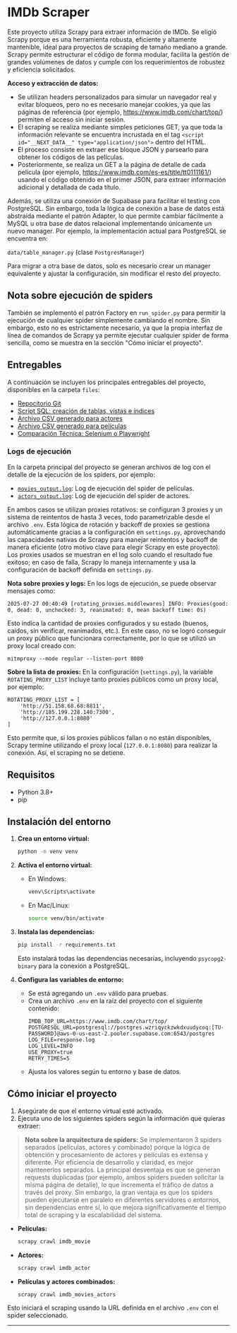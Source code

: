 # IMDb Scraper


Este proyecto utiliza Scrapy para extraer información de IMDb. Se eligió Scrapy porque es una herramienta robusta, eficiente y altamente mantenible, ideal para proyectos de scraping de tamaño mediano a grande. Scrapy permite estructurar el código de forma modular, facilita la gestión de grandes volúmenes de datos y cumple con los requerimientos de robustez y eficiencia solicitados.

**Acceso y extracción de datos:**
- Se utilizan headers personalizados para simular un navegador real y evitar bloqueos, pero no es necesario manejar cookies, ya que las páginas de referencia (por ejemplo, https://www.imdb.com/chart/top/) permiten el acceso sin iniciar sesión.
- El scraping se realiza mediante simples peticiones GET, ya que toda la información relevante se encuentra incrustada en el tag `<script id="__NEXT_DATA__" type="application/json">` dentro del HTML.
- El proceso consiste en extraer ese bloque JSON y parsearlo para obtener los códigos de las películas.
- Posteriormente, se realiza un GET a la página de detalle de cada película (por ejemplo, https://www.imdb.com/es-es/title/tt0111161/) usando el código obtenido en el primer JSON, para extraer información adicional y detallada de cada título.

Además, se utiliza una conexión de Supabase para facilitar el testing con PostgreSQL. Sin embargo, toda la lógica de conexión a base de datos está abstraída mediante el patrón Adapter, lo que permite cambiar fácilmente a MySQL u otra base de datos relacional implementando únicamente un nuevo manager. Por ejemplo, la implementación actual para PostgreSQL se encuentra en:

`data/table_manager.py` (clase `PostgresManager`)

Para migrar a otra base de datos, solo es necesario crear un manager equivalente y ajustar la configuración, sin modificar el resto del proyecto.

## Nota sobre ejecución de spiders

También se implementó el patrón Factory en `run_spider.py` para permitir la ejecución de cualquier spider simplemente cambiando el nombre. Sin embargo, esto no es estrictamente necesario, ya que la propia interfaz de línea de comandos de Scrapy ya permite ejecutar cualquier spider de forma sencilla, como se muestra en la sección "Cómo iniciar el proyecto".

## Entregables

A continuación se incluyen los principales entregables del proyecto, disponibles en la carpeta `files`:


- [Repocitorio Git](https://github.com/wzuniga/test-scraping-imdb)
- [Script SQL: creación de tablas, vistas e índices](files/database.sql)
- [Archivo CSV generado para actores](files/database_actors.csv)
- [Archivo CSV generado para películas](files/database_movies.csv)
- [Comparación Técnica: Selenium o Playwright ](files/scraper_playwright.md)

### Logs de ejecución

En la carpeta principal del proyecto se generan archivos de log con el detalle de la ejecución de los spiders, por ejemplo:

- [`movies_output.log`](movies_output.log): Log de ejecución del spider de películas.
- [`actors_output.log`](actors_output.log): Log de ejecución del spider de actores.

En ambos casos se utilizan proxies rotativos: se configuran 3 proxies y un sistema de reintentos de hasta 3 veces, todo parametrizable desde el archivo `.env`. Esta lógica de rotación y backoff de proxies se gestiona automáticamente gracias a la configuración en `settings.py`, aprovechando las capacidades nativas de Scrapy para manejar reintentos y backoff de manera eficiente (otro motivo clave para elegir Scrapy en este proyecto). Los proxies usados se muestran en el log solo cuando el resultado fue exitoso; en caso de falla, Scrapy lo maneja internamente y usa la configuración de backoff definida en `settings.py`.

**Nota sobre proxies y logs:**
En los logs de ejecución, se puede observar mensajes como:

```
2025-07-27 00:40:49 [rotating_proxies.middlewares] INFO: Proxies(good: 0, dead: 0, unchecked: 3, reanimated: 0, mean backoff time: 0s)
```
Esto indica la cantidad de proxies configurados y su estado (buenos, caídos, sin verificar, reanimados, etc.). En este caso, no se logró conseguir un proxy público que funcionara correctamente, por lo que se utilizó un proxy local creado con:

```
mitmproxy --mode regular --listen-port 8080
```

**Sobre la lista de proxies:**
En la configuración (`settings.py`), la variable `ROTATING_PROXY_LIST` incluye tanto proxies públicos como un proxy local, por ejemplo:

```
ROTATING_PROXY_LIST = [
    'http://51.158.68.68:8811',
    'http://185.199.228.140:7300',
    'http://127.0.0.1:8080'
]
```
Esto permite que, si los proxies públicos fallan o no están disponibles, Scrapy termine utilizando el proxy local (`127.0.0.1:8080`) para realizar la conexión. Así, el scraping no se detiene.

## Requisitos
- Python 3.8+
- pip

## Instalación del entorno

1. **Crea un entorno virtual:**
   ```sh
   python -m venv venv
   ```

2. **Activa el entorno virtual:**
   - En Windows:
     ```sh
     venv\Scripts\activate
     ```
   - En Mac/Linux:
     ```sh
     source venv/bin/activate
     ```

3. **Instala las dependencias:**
   ```sh
   pip install -r requirements.txt
   ```
   Esto instalará todas las dependencias necesarias, incluyendo `psycopg2-binary` para la conexión a PostgreSQL.

4. **Configura las variables de entorno:**
   - Se está agregando un `.env` válido para pruebas.
   - Crea un archivo `.env` en la raíz del proyecto con el siguiente contenido:
     ```env
     IMDB_TOP_URL=https://www.imdb.com/chart/top/
     POSTGRESQL_URL=postgresql://postgres.wzriqyckzwkdxuudycoq:[TU-PASSWORD]@aws-0-us-east-2.pooler.supabase.com:6543/postgres
     LOG_FILE=response.log
     LOG_LEVEL=INFO
     USE_PROXY=true
     RETRY_TIMES=5
     ```
   - Ajusta los valores según tu entorno y base de datos.

## Cómo iniciar el proyecto

1. Asegúrate de que el entorno virtual esté activado.
2. Ejecuta uno de los siguientes spiders según la información que quieras extraer:

> **Nota sobre la arquitectura de spiders:**
> Se implementaron 3 spiders separados (películas, actores y combinado) porque la lógica de obtención y procesamiento de actores y películas es extensa y diferente. Por eficiencia de desarrollo y claridad, es mejor mantenerlos separados. La principal desventaja es que se generan requests duplicadas (por ejemplo, ambos spiders pueden solicitar la misma página de detalle), lo que incrementa el tráfico de datos a través del proxy. Sin embargo, la gran ventaja es que los spiders pueden ejecutarse en paralelo en diferentes servidores o entornos, sin dependencias entre sí, lo que mejora significativamente el tiempo total de scraping y la escalabilidad del sistema.

   - **Películas:**
     ```sh
     scrapy crawl imdb_movie
     ```
   - **Actores:**
     ```sh
     scrapy crawl imdb_actor
     ```
   - **Películas y actores combinados:**
     ```sh
     scrapy crawl imdb_movies_actors
     ```

Esto iniciará el scraping usando la URL definida en el archivo `.env` con el spider seleccionado.

---
